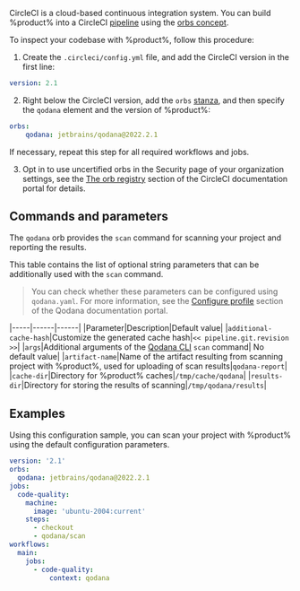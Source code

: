 [//]: # (title: CircleCI Qodana orb)

<!--- I need to rephrase this. ---> 
CircleCI is a cloud-based continuous integration system. You can build %product% into a CircleCI 
<a href="https://circleci.com/docs/concepts#pipelines">pipeline</a> using the <a href="https://circleci.com/docs/orb-concepts">orbs concept</a>.

To inspect your codebase with %product%, follow this procedure:

1. Create the `.circleci/config.yml` file, and add the CircleCI version in the first line:

```yaml
version: 2.1
```

2. Right below the CircleCI version, add the <code>orbs</code> 
<a href="https://circleci.com/docs/orb-concepts#using-orbs-within-your-orb-and-register-time-resolution">stanza</a>, and 
then specify the <code>qodana</code> element and the version of %product%:

```yaml
orbs: 
    qodana: jetbrains/qodana@2022.2.1
```

If necessary, repeat this step for all required workflows and jobs.

3. Opt in to use uncertified orbs in the Security page of your organization settings, see the [The orb registry](https://circleci.com/docs/orb-intro#the-orb-registry) section of the CircleCI documentation portal for details. 

<!--- ## Commands and parameters  - this header needs to be here -->

## Commands and parameters

The `qodana` orb provides the `scan` command for scanning your project and reporting the results.

This table contains the list of optional string parameters that can be additionally used with the `scan` command.

> You can check whether these parameters can be configured using `qodana.yaml`. For more information, see the [Configure profile](https://www.jetbrains.com/help/qodana/qodana-yaml.html) section of the Qodana documentation portal.

<!--- What are other options for additional-cache-hash? --->
<!--- What other options are available for artifact-name? --->

|-----|------|------|
|Parameter|Description|Default value|
|`additional-cache-hash`|Customize the generated cache hash|`<< pipeline.git.revision >>`|
|`args`|Additional arguments of the [Qodana CLI](https://github.com/jetbrains/qodana-cli#scan) `scan` command| No default value|
|`artifact-name`|Name of the artifact resulting from scanning project with %product%, used for uploading of scan results|`qodana-report`|
|`cache-dir`|Directory for %product% caches|`/tmp/cache/qodana`|
|`results-dir`|Directory for storing the results of scanning|`/tmp/qodana/results`|

<!--- ## Examples --->

## Examples

Using this configuration sample, you can scan your project with %product% using the default configuration parameters.

```yaml
version: '2.1'
orbs:
  qodana: jetbrains/qodana@2022.2.1
jobs:
  code-quality:
    machine:
      image: 'ubuntu-2004:current'
    steps:
      - checkout
      - qodana/scan
workflows:
  main:
    jobs:
      - code-quality:
          context: qodana
```

<!--- The second example of using parameters is required here --->